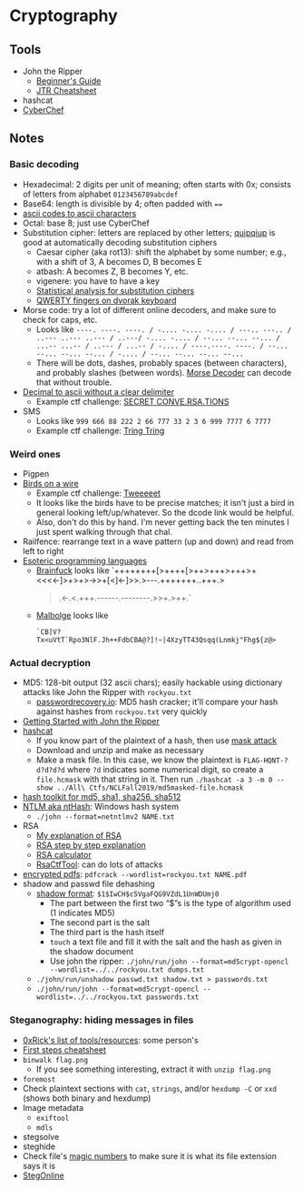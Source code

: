 # Cryptography
## Tools
* John the Ripper
    * [Beginner's Guide](https://www.hackingarticles.in/beginner-guide-john-the-ripper-part-1)
    * [JTR Cheatsheet](https://countuponsecurity.files.wordpress.com/2016/09/jtr-cheat-sheet.pdf)
* hashcat
* [CyberChef](https://gchq.github.io/CyberChef)

## Notes
### Basic decoding
* Hexadecimal: 2 digits per unit of meaning; often starts with 0x; consists of
  letters from alphabet `0123456789abcdef`
* Base64: length is divisible by 4; often padded with `==`
* [ascii codes to ascii characters](https://convert.town/ascii-to-text)
* Octal: base 8; just use CyberChef
* Substitution cipher: letters are replaced by other letters;
  [quipqiup](quipqiup.com) is good at automatically decoding substitution
  ciphers
    * Caesar cipher (aka rot13): shift the alphabet by some number; e.g., with a
      shift of 3, A becomes D, B becomes E
    * atbash: A becomes Z, B becomes Y, etc.
    * vigenere: you have to have a key
    * [Statistical analysis for substitution ciphers](https://www.guballa.de/substitution-solver)
    * [QWERTY fingers on dvorak keyboard](http://wbic16.xedoloh.com/dvorak.html)
* Morse code: try a lot of different online decoders, and make sure to check for
  caps, etc.
    * Looks like `----. ----. ----. / -.... -.... -.... / ---.. ---.. / ..---
      ..--- ..--- / ..---/ -.... -.... / --... --... --... / ...-- ...-- / ..---
      / ...-- / -.... / ----.----. ----. / --... --... --... --... / -.... /
      --... --... --... --...`
    * There will be dots, dashes, probably spaces (between characters), and
      probably slashes (between words). [Morse Decoder](https://morsedecoder.com)
      can decode that without trouble.
* [Decimal to ascii without a clear delimiter](https://onlineasciitools.com/convert-decimal-to-ascii)
    * Example ctf challenge: [SECRET CONVE.RSA.TIONS](https://github.com/Tartifletteuhh/UnlockTheCityCTF2022-WriteUps-SKBO/tree/master/District2/Secret_ConveRSAtions)
* SMS
    * Looks like `999 666 88 222 2 66 777 33 2 3 6 999 7777 6 7777`
    * Example ctf challenge: [Tring Tring](https://github.com/S-H-E-L-L/S.H.E.L.L-CTF-2022/blob/main/crypto/Tring%20Tring/solution.md)

### Weird ones
* Pigpen
* [Birds on a wire](https://www.dcode.fr/birds-on-a-wire-cipher)
    * Example ctf challenge: [Tweeeeet](https://github.com/S-H-E-L-L/S.H.E.L.L-CTF-2022/blob/main/crypto/Tweeeeet/solution.md)
    * It looks like the birds have to be precise matches; it isn't just a bird
      in general looking left/up/whatever. So the dcode link would be helpful.
    * Also, don't do this by hand. I'm never getting back the ten minutes I just
      spent walking through that chal.
* Railfence: rearrange text in a wave pattern (up and down) and read from left
  to right
* [Esoteric programming languages](https://esolangs.org/wiki/Language_list)
    * [Brainfuck](https://esolangs.org/wiki/Brainfuck) looks like
      `++++++++[>++++[>++>+++>+++>+<<<<-]>+>+>->>+[<]<-]>>.>---.+++++++..+++.>
      >.<-.<.+++.------.--------.>>+.>++.`
    * [Malbolge](https://malbolge.doleczek.pl) looks like
      ```('&%:9]!~}|z2Vxwv-,POqponl$Hjig%eB@@>}=<M:9wv6WsU2T|nm-,jcL(I&%$#"
      `CB]V?Tx<uVtT`Rpo3NlF.Jh++FdbCBA@?]!~|4XzyTT43Qsqq(Lnmkj"Fhg${z@>
      ```



### Actual decryption
* MD5: 128-bit output (32 ascii chars); easily hackable using dictionary attacks
  like John the Ripper with `rockyou.txt`
    * [passwordrecovery.io](https://passwordrecovery.io/md5): MD5 hash cracker;
      it'll compare your hash against hashes from `rockyou.txt` very quickly
* [Getting Started with John the Ripper](https://www.tunnelsup.com/getting-started-cracking-password-hashes/)
* [hashcat](https://github.com/hashcat/hashcat)
    * If you know part of the plaintext of a hash, then use [mask attack](https://hashcat.net/wiki/doku.php?id=mask_attack)
    * Download and unzip and make as necessary
    * Make a mask file. In this case, we know the plaintext is
      `FLAG-HQNT-?d?d?d?d` where `?d` indicates some numerical digit, so create
      a `file.hcmask` with that string in it. Then run `./hashcat -a 3 -m 0
      --show ../All\ Ctfs/NCLFall2019/md5masked-file.hcmask`
* [hash toolkit for md5, sha1, sha256, sha512](https://hashtoolkit.com)
* [NTLM aka ntHash](https://medium.com/@petergombos/lm-ntlm-net-ntlmv2-oh-my-a9b235c58ed4):
  Windows hash system
    * `./john --format=netntlmv2 NAME.txt`
* RSA
    * [My explanation of RSA](rsa.md)
    * [RSA step by step explanation](https://www.cryptool.org/en/cto/rsa-step-by-step)
    * [RSA calculator](https://www.cs.drexel.edu/~jpopyack/Courses/CSP/Fa17/notes/10.1_Cryptography/RSA_Express_EncryptDecrypt_v2.html)
    * [RsaCtfTool](https://github.com/RsaCtfTool/RsaCtfTool): can do lots of
      attacks
* [encrypted pdfs](https://ctftime.org/writeup/8707): `pdfcrack --wordlist=rockyou.txt NAME.pdf`
* shadow and passwd file dehashing
    * [shadow format](https://www.linuxquestions.org/questions/linux-security-4/etc-shadow-file-663816): `$1$IwCH$c5VgaFQG9VZdL1UnWDUmj0`
        * The part between the first two “$”s is the type of algorithm used (1
          indicates MD5)
        * The second part is the salt
        * The third part is the hash itself
        * `touch` a text file and fill it with the salt and the hash as given in
          the shadow document
        * Use john the ripper: `./john/run/john --format=md5crypt-opencl
          --wordlist=../../rockyou.txt dumps.txt`
    * `./john/run/unshadow passwd.txt shadow.txt > passwords.txt`
    * `./john/run/john --format=md5crypt-opencl --wordlist=../../rockyou.txt
      passwords.txt`

### Steganography: hiding messages in files
* [0xRick's list of tools/resources](https://0xrick.github.io/lists/stego): some
  person's
* [First steps cheatsheet](https://pequalsnp-team.github.io/cheatsheet/steganography-101)
* `binwalk flag.png`
    * If you see something interesting, extract it with `unzip flag.png`
* `foremost`
* Check plaintext sections with `cat`, `strings`, and/or `hexdump -C` or `xxd` (shows both binary and hexdump)
* Image metadata
	* `exiftool`
    * `mdls`
* stegsolve
* steghide
* Check file's [magic numbers](https://en.wikipedia.org/wiki/List_of_file_signatures)
  to make sure it is what its file extension says it is
* [StegOnline](https://stegonline.georgeom.net/upload)
